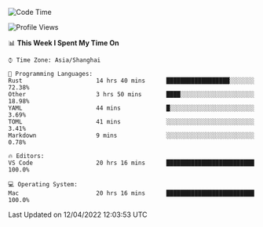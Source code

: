 <!--START_SECTION:waka-->
![Code Time](http://img.shields.io/badge/Code%20Time-1%2C225%20hrs%207%20mins-blue)

![Profile Views](http://img.shields.io/badge/Profile%20Views-18-blue)

📊 **This Week I Spent My Time On** 

```text
⌚︎ Time Zone: Asia/Shanghai

💬 Programming Languages: 
Rust                     14 hrs 40 mins      ██████████████████░░░░░░░   72.38% 
Other                    3 hrs 50 mins       ████░░░░░░░░░░░░░░░░░░░░░   18.98% 
YAML                     44 mins             █░░░░░░░░░░░░░░░░░░░░░░░░   3.69% 
TOML                     41 mins             ░░░░░░░░░░░░░░░░░░░░░░░░░   3.41% 
Markdown                 9 mins              ░░░░░░░░░░░░░░░░░░░░░░░░░   0.78%

🔥 Editors: 
VS Code                  20 hrs 16 mins      █████████████████████████   100.0%

💻 Operating System: 
Mac                      20 hrs 16 mins      █████████████████████████   100.0%

```


 Last Updated on 12/04/2022 12:03:53 UTC
<!--END_SECTION:waka-->
